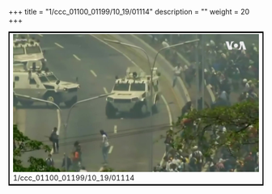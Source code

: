 +++
title = "1/ccc_01100_01199/10_19/01114"
description = ""
weight = 20
+++

<table style="border:2px solid black;max-width:800px;max-height:800px;" 
><tr><td>
<img class="center-fit-jpg"
src="/jpg_/aaa_20190430_NxaOmWaI8sI_01113.jpg">
1/ccc_01100_01199/10_19/01114
</img></td></tr></table>
